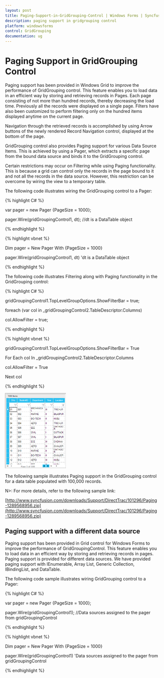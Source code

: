 ```yaml
---
layout: post
title: Paging-Support-in-GridGrouping-Control | Windows Forms | Syncfusion
description: paging support in gridgrouping control
platform: windowsforms
control: GridGrouping
documentation: ug
---
```


# Paging Support in GridGrouping Control

Paging support has been provided in Windows Grid to improve the performance of GridGrouping control. This feature enables you to load data in an efficient way by storing and retrieving records in Pages. Each page consisting of not more than hundred records, thereby decreasing the load time. Previously all the records were displayed on a single page. Filters have also been customized to perform filtering only on the hundred items displayed anytime on the current page. 

Navigation through the retrieved records is accomplished by using Arrow buttons of the newly rendered Record Navigation control, displayed at the bottom of the page.

GridGrouping control also provides Paging support for various Data Source Items. This is achieved by using a Pager, which extracts a specific page from the bound data source and binds it to the GridGrouping control.

Certain restrictions may occur on Filtering while using Paging functionality. This is because a grid can control only the records in the page bound to it and not all the records in the data source. However, this restriction can be overcome by wiring the view to a temporary table.

The following code illustrates wiring the GridGrouping control to a Pager:



{% highlight C# %}  



var pager = new Pager {PageSize = 1000};

pager.Wire(gridGroupingControl1, dt); //dt is a DataTable object

{% endhighlight %}

{% highlight vbnet %} 



Dim pager = New Pager With {PageSize = 1000}

pager.Wire(gridGroupingControl1, dt) 'dt is a DataTable object

{% endhighlight %} 

The following code illustrates Filtering along with Paging functionality in the GridGrouping control:



{% highlight C# %}  



gridGroupingControl1.TopLevelGroupOptions.ShowFilterBar = true;

foreach (var col in _gridGroupingControl2.TableDescriptor.Columns)

col.AllowFilter = true;

{% endhighlight %}

{% highlight vbnet %} 



gridGroupingControl1.TopLevelGroupOptions.ShowFilterBar = True

For Each col In _gridGroupingControl2.TableDescriptor.Columns

col.AllowFilter = True

Next col

{% endhighlight %} 

 ![](Paging-Support-in-GridGrouping-Control_images/Paging-Support-in-GridGrouping-Control_img1.png) 



The following sample illustrates Paging support in the GridGrouping control for a data table populated with 100,000 records.



N>: For more details, refer to the following sample link:



[http://www.syncfusion.com/downloads/Support/DirectTrac/101296/Paging-1289568956.zip](http://www.syncfusion.com/downloads/Support/DirectTrac/101296/Paging-1289568956.zip)

## Paging support with a different data source

Paging support has been provided in Grid control for Windows Forms to improve the performance of GridGroupingControl. This feature enables you to load data in an efficient way by storing and retrieving records in pages. Paging support is provided for different data sources. We have provided paging support with IEnumerable, Array List, Generic Collection, IBindingList, and DataTable.

The following code sample illustrates wiring GridGrouping control to a Pager:

{% highlight C# %}  



var pager = new Pager {PageSize = 1000};

pager.Wire(gridGroupingControl1); //Data sources assigned to the pager from gridGroupingControl

{% endhighlight %}

{% highlight vbnet %} 



Dim pager = New Pager With {PageSize = 1000}

pager.Wire(gridGroupingControl1) 'Data sources assigned to the pager from gridGroupingControl

{% endhighlight %} 

